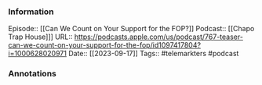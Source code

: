 ### Information

Episode:: [[Can We Count on Your Support for the FOP?]]
Podcast:: [[Chapo Trap House]]]
URL:: https://podcasts.apple.com/us/podcast/767-teaser-can-we-count-on-your-support-for-the-fop/id1097417804?i=1000628020971
Date:: [[2023-09-17]]
Tags:: #telemarkters 
#podcast


### Annotations

